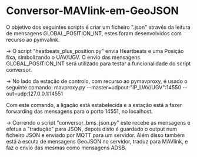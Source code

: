 # Conversor-MAVlink-em-GeoJSON

O objetivo dos seguintes scripts é criar um ficheiro ".json" através da leitura de mensagens GLOBAL_POSITION_INT, estes foram desenvolvidos com recurso ao pymvalink. 

-> O script "heatbeats_plus_position.py" envia Heartbeats e uma Posição fixa, simbolizando o UAV/UGV. O envio das mensagens GLOBAL_POSITION_INT será utilizado para testar a funcionalidade do script conversor. 

-> No lado da estação de controlo, com recurso ao pymavproxy, é usado o seguinte comando: mavproxy.py --master=udpout:"IP_UAV/UGV":14550 --out=udp:127.0.0.1:14551

Com este comando, a ligação está estabelecida e a estação está a fazer forwarding das mensagens para o porto 14551, no localhost. 


-> Correndo o script "conversor_bms_json.py" este recebe as mensagens e efetua a "tradução" para JSON, depois disto é guardado o output num ficheiro JSON e enviado por MQTT para um servidor. Além disso também está à escuta de mensagens GeoJSON no servidor, traduz para MAVlink, e faz o envio das mesmas como mensagens ADSB.
